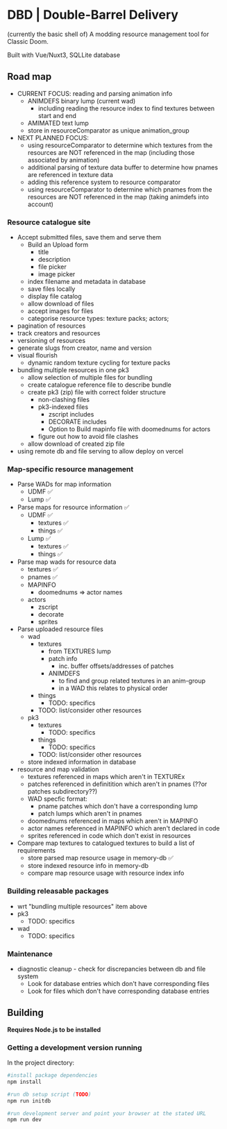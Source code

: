# DBD | Double-Barrel Delivery

(currently the basic shell of) A modding resource management tool for Classic Doom.

Built with Vue/Nuxt3, SQLLite database

## Road map

-   CURRENT FOCUS: reading and parsing animation info
    -   ANIMDEFS binary lump (current wad)
        -   including reading the resource index to find textures between start and end
    -   AMIMATED text lump
    -   store in resourceComparator as unique animation_group
-   NEXT PLANNED FOCUS:
    -   using resourceComparator to determine which textures from the resources are NOT referenced in the map (including those associated by animation)
    -   additional parsing of texture data buffer to determine how pnames are referenced in texture data
    -   adding this reference system to resource comparator
    -   using resourceComparator to determine which pnames from the resources are NOT referenced in the map (taking animdefs into account)

### Resource catalogue site

-   Accept submitted files, save them and serve them
    -   Build an Upload form
        -   title
        -   description
        -   file picker
        -   image picker
    -   index filename and metadata in database
    -   save files locally
    -   display file catalog
    -   allow download of files
    -   accept images for files
    -   categorise resource types: texture packs; actors;
-   pagination of resources
-   track creators and resources
-   versioning of resources
-   generate slugs from creator, name and version
-   visual flourish
    -   dynamic random texture cycling for texture packs
-   bundling multiple resources in one pk3
    -   allow selection of multiple files for bundling
    -   create catalogue reference file to describe bundle
    -   create pk3 (zip) file with correct folder structure
        -   non-clashing files
        -   pk3-indexed files
            -   zscript includes
            -   DECORATE includes
            -   Option to Build mapinfo file with doomednums for actors
        -   figure out how to avoid file clashes
    -   allow download of created zip file
-   using remote db and file serving to allow deploy on vercel

### Map-specific resource management

-   Parse WADs for map information
    -   UDMF ✅
    -   Lump ✅
-   Parse maps for resource information ✅
    -   UDMF ✅
        -   textures ✅
        -   things ✅
    -   Lump ✅
        -   textures ✅
        -   things ✅
-   Parse map wads for resource data
    -   textures ✅
    -   pnames ✅
    -   MAPINFO
        -   doomednums => actor names
    -   actors
        -   zscript
        -   decorate
        -   sprites
-   Parse uploaded resource files
    -   wad
        -   textures
            -   from TEXTURES lump
            -   patch info
                -   inc. buffer offsets/addresses of patches
            -   ANIMDEFS
                -   to find and group related textures in an anim-group
                -   in a WAD this relates to physical order
        -   things
            -   TODO: specifics
        -   TODO: list/consider other resources
    -   pk3
        -   textures
            -   TODO: specifics
        -   things
            -   TODO: specifics
        -   TODO: list/consider other resources
    -   store indexed information in database
-   resource and map validation
    -   textures referenced in maps which aren't in TEXTUREx
    -   patches referenced in definitition which aren't in pnames (??or patches subdirectory??)
    -   WAD specfic format:
        -   pname patches which don't have a corresponding lump
        -   patch lumps which aren't in pnames
    -   doomednums referenced in maps which aren't in MAPINFO
    -   actor names referenced in MAPINFO which aren't declared in code
    -   sprites referenced in code which don't exist in resources
-   Compare map textures to catalogued textures to build a list of requirements
    -   store parsed map resource usage in memory-db ✅
    -   store indexed resource info in memory-db
    -   compare map resource usage with resource index info

### Building releasable packages

-   wrt "bundling multiple resources" item above
-   pk3
    -   TODO: specifics
-   wad
    -   TODO: specifics

### Maintenance

-   diagnostic cleanup - check for discrepancies between db and file system
    -   Look for database entries which don't have corresponding files
    -   Look for files which don't have corresponding database entries

## Building

**Requires Node.js to be installed**

### Getting a development version running

In the project directory:

```bash
#install package dependencies
npm install

#run db setup script (TODO)
npm run initdb

#run development server and point your browser at the stated URL
npm run dev
```
